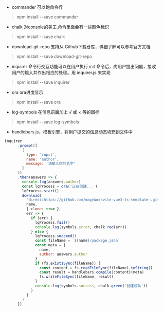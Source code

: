 - commander  可以跑命令行
> npm install --save commander

- chalk  对console的美工,命令里面会有一些颜色标识
> npm install --save chalk

- download-git-repo 支持从 Github下载仓库，详细了解可以参考官方文档
> npm install --save download-git-repo

- inquirer 命令行交互功能可以在用户执行 init 命令后，向用户提出问题，接收用户的输入并作出相应的处理。用 inquirer.js 来实现
> npm install --save inquirer

- ora ora进度显示
> npm install --save ora

- log-symbols 在信息前面加上 √ 或 × 等的图标
> npm install --save log-symbols

- handlebars.js，模板引擎，将用户提交的信息动态填充到文件中


```js
inquirer
      .prompt([
        {
          type: 'input',
          name: 'author',
          message: '请输入你的名字'
        }
      ])
      .then(answers => {
        console.log(answers.author)
        const lqProcess = ora('正在创建...')
        lqProcess.start()
        download(
          'direct:https://github.com/mageAoe/vite-vue3-ts-template-.git',
          name,
          { clone: true },
          err => {
            if (err) {
              lqProcess.fail()
              console.log(symbols.error, chalk.red(err))
            } else {
              lqProcess.succeed()
              const fileName = `${name}/package.json`
              const meta = {
                name,
                author: answers.author
              }
              if (fs.existsSync(fileName)) {
                const content = fs.readFileSync(fileName).toString()
                const result = handlebars.compile(content)(meta)
                fs.writeFileSync(fileName, result)
              }
              console.log(symbols.success, chalk.green('创建成功'))
            }
          }
        )
      })
```